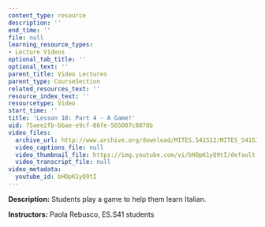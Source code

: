 ```yaml
---
content_type: resource
description: ''
end_time: ''
file: null
learning_resource_types:
- Lecture Videos
optional_tab_title: ''
optional_text: ''
parent_title: Video Lectures
parent_type: CourseSection
related_resources_text: ''
resource_index_text: ''
resourcetype: Video
start_time: ''
title: 'Lesson 10: Part 4 - A Game!'
uid: 75aee2fb-bbae-e9cf-86fe-565007c8078b
video_files:
  archive_url: http://www.archive.org/download/MITES.S41S12/MITES_S41S12_Lesson10_Part4_300k.mp4
  video_captions_file: null
  video_thumbnail_file: https://img.youtube.com/vi/bHOpK1yQ9tI/default.jpg
  video_transcript_file: null
video_metadata:
  youtube_id: bHOpK1yQ9tI
---
```


**Description:** Students play a game to help them learn Italian.

**Instructors:** Paola Rebusco, ES.S41 students